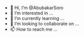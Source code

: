 - 👋 Hi, I’m @AbubakarSoro
- 👀 I’m interested in ...
- 🌱 I’m currently learning ...
- 💞️ I’m looking to collaborate on ...
- 📫 How to reach me ...

<!---
AbubakarSoro/AbubakarSoro is a ✨ special ✨ repository because its `README.md` (this file) appears on your GitHub profile.
You can click the Preview link to take a look at your changes.
--->
